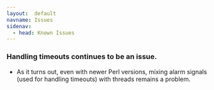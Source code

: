 ```yaml
---
layout:  default
navname: Issues
sidenav:
  - head: Known Issues
---
```


### Handling timeouts continues to be an issue.

- As it turns out, even with newer Perl versions, mixing alarm signals
  (used for handling timeouts) with threads remains a problem.

